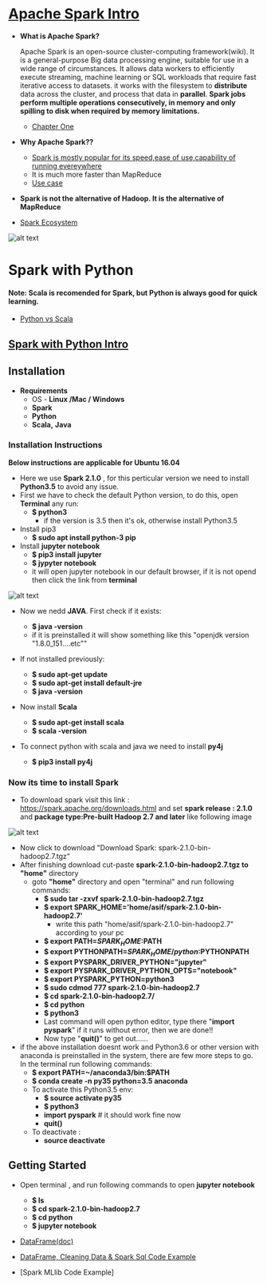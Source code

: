 # [Apache Spark Intro](https://spark.apache.org/)
* **What is Apache Spark?**

   Apache Spark is an open-source cluster-computing framework(wiki). It is a general-purpose Big data processing engine, suitable for use in a wide range of circumstances. It allows data workers to efficiently execute streaming, machine learning or SQL workloads that require fast iterative access to datasets.  it works with the filesystem to **distribute**  data across the cluster, and process that data in **parallel**. **Spark jobs perform multiple operations consecutively, in memory and only
spilling to disk when required by memory limitations.**
    * [Chapter One](http://www.bigdata-toronto.com/2016/assets/getting_started_with_apache_spark.pdf)
    
* **Why  Apache Spark??**
    * [Spark is mostly popular for its speed,ease of use,capability of running evereywhere ](https://spark.apache.org/) 
    * It is much more faster than MapReduce
    * [Use case](https://hortonworks.com/apache/spark/#section_2)
* **Spark is not the alternative of Hadoop. It is the alternative of MapReduce**
* [Spark Ecosystem](https://www.kdnuggets.com/2016/03/top-spark-ecosystem-projects.html)


![alt text][SparkEcosystem]

# Spark with Python
#### Note: Scala is recomended for Spark, but Python is always good for quick learning. 
* [Python vs Scala](https://www.datacamp.com/community/tutorials/apache-spark-python)
## [Spark with Python Intro](https://www.kdnuggets.com/2015/11/introduction-spark-python.html)

## Installation
* **Requirements**
    * OS - **Linux /Mac / Windows** 
    * **Spark**
    * **Python**
    * **Scala,** **Java**

### Installation Instructions
**Below instructions are applicable for Ubuntu 16.04**
* Here we use **Spark 2.1.0** , for this perticular version we need to install **Python3.5** to avoid any issue.
* First we have to check the default Python version, to do this, open **Terminal** any run:
    * **$ python3**
         * if the version is 3.5 then it's ok, otherwise install Python3.5
* Install pip3
    * **$ sudo apt install python-3 pip**
* Install **jupyter notebook**
    * **$ pip3 install jupyter**
    * **$ jypyter notebook**
    * it will open jupyter notebook in our default browser, if it is not opend then click the link from **terminal**

![alt text][jupyterNotebook]

* Now we nedd **JAVA**. First check if it exists:
    * **$ java -version**
    * if it is preinstalled it will show something like this "openjdk version "1.8.0_151....etc""
* If not installed previously:
    * **$ sudo apt-get update**
    * **$ sudo apt-get install default-jre**
    * **$ java -version**

* Now install **Scala**
    * **$ sudo apt-get install scala**
    * **$ scala -version**

* To connect python with scala and java we need to install **py4j**
    * **$ pip3 install py4j**
### Now its time to install **Spark**
*   To download spark visit this link : https://spark.apache.org/downloads.html and set 
**spark release : 2.1.0** and **package type:Pre-built Hadoop 2.7 and later** like following image 

![alt text][sparkDownload]



* Now click to download "Download Spark: spark-2.1.0-bin-hadoop2.7.tgz"
* After finishing download cut-paste **spark-2.1.0-bin-hadoop2.7.tgz to** **"home"** directory
    * goto **"home"** directory and open "terminal" and run following commands:
         * **$ sudo tar -zxvf spark-2.1.0-bin-hadoop2.7.tgz**
         * **$ export SPARK_HOME='home/asif/spark-2.1.0-bin-hadoop2.7'**
            * write this path "home/asif/spark-2.1.0-bin-hadoop2.7" according to your pc  
         * **$ export PATH=$SPARK_HOME:$PATH**
         * **$ export PYTHONPATH=$SPARK_HOME/python:$PYTHONPATH**
         * **$ export PYSPARK_DRIVER_PYTHON="jupyter"**
         * **$ export PYSPARK_DRIVER_PYTHON_OPTS="notebook"**
         * **$ export PYSPARK_PYTHON=python3**
         * **$ sudo cdmod 777 spark-2.1.0-bin-hadoop2.7**
         * **$ cd spark-2.1.0-bin-hadoop2.7/**
         * **$ cd python**
         * **$ python3**
         * Last command will open python editor, type there "**import pyspark**" if it runs without error, then we are done!!
         * Now type "**quit()**" to get out......
 * if the above installation doesnt work and Python3.6 or other version with anaconda is preinstalled in the system, there are few more steps to go. In the terminal run following commands:
    * **$ export PATH=~/anaconda3/bin:$PATH**
    * **$ conda create -n py35 python=3.5 anaconda**
    * To activate this Python3.5 env:
        * **$ source activate py35**
        * **$ python3**
        * **import pyspark** # it should work fine now
        * **quit()**
    * To deactivate :
        * **source deactivate**

## Getting Started

* Open terminal , and run following commands to open **jupyter notebook**
    * **$ ls**
    * **$ cd spark-2.1.0-bin-hadoop2.7**
    * **$ cd python**
    * **$ jupyter notebook**
    
* [DataFrame(doc)](https://spark.apache.org/docs/2.1.0/sql-programming-guide.html)
* [DataFrame, Cleaning Data & Spark Sql Code Example](https://github.com/Shayokh144/Spark_with_Python/tree/master/DataFrameAndCleaningData)
* [Spark MLlib Code Example]
    
[sparkDownload]: https://github.com/Shayokh144/Spark_with_Python/blob/master/sparkDownload.png
[jupyterNotebook]: https://github.com/Shayokh144/Spark_with_Python/blob/master/jupyterNoteBook.png
[SparkEcosystem]: https://github.com/Shayokh144/Spark_with_Python-Big_data_Fastest-Smallest_solution-/blob/master/sparkEco.png
